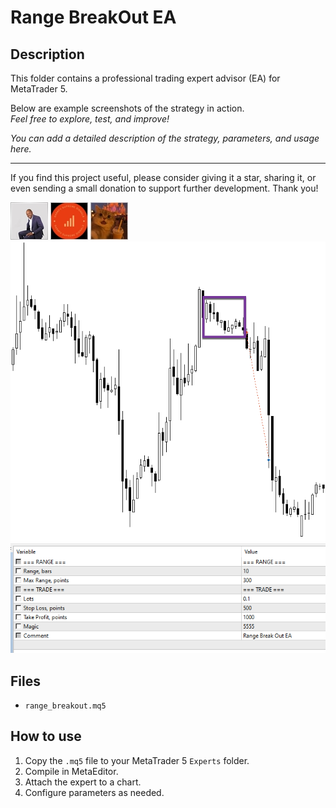 # Range BreakOut EA

## Description
This folder contains a professional trading expert advisor (EA) for MetaTrader 5.

Below are example screenshots of the strategy in action.  
*Feel free to explore, test, and improve!*

*You can add a detailed description of the strategy, parameters, and usage here.*

---

If you find this project useful, please consider giving it a star, sharing it, or even sending a small donation to support further development. Thank you!

![Screenshot](5D71C18E-200D.JPG)
![Screenshot](6736892b-ee52.jpg)
![Screenshot](6829a260-700c.jpg)
![Screenshot](example__6.png)
![Screenshot](inputs__8.png)

## Files
- `range_breakout.mq5`

## How to use
1. Copy the `.mq5` file to your MetaTrader 5 `Experts` folder.
2. Compile in MetaEditor.
3. Attach the expert to a chart.
4. Configure parameters as needed.
